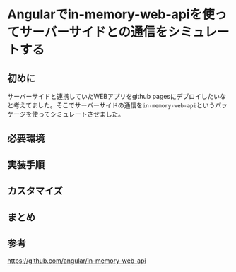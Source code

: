 # Angularでin-memory-web-apiを使ってサーバーサイドとの通信をシミュレートする

## 初めに
サーバーサイドと連携していたWEBアプリをgithub pagesにデプロイしたいなと考えてました。そこでサーバーサイドの通信を`in-memory-web-api`というパッケージを使ってシミュレートさせました。

## 必要環境

## 実装手順
## カスタマイズ
## まとめ
## 参考
https://github.com/angular/in-memory-web-api